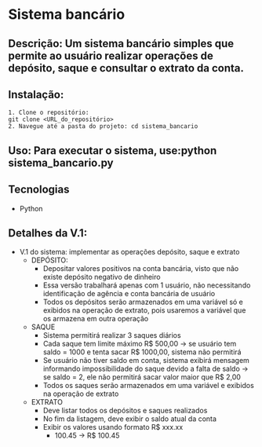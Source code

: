 # Sistema bancário

## Descrição: Um sistema bancário simples que permite ao usuário realizar operações de depósito, saque e consultar o extrato da conta.

## Instalação: 
    1. Clone o repositório:
    git clone <URL_do_repositório>
    2. Navegue até a pasta do projeto: cd sistema_bancario

## Uso: Para executar o sistema, use:python sistema_bancario.py

## Tecnologias
- Python

## Detalhes da V.1:
- V.1  do sistema: implementar as operações depósito, saque e extrato
    - DEPÓSITO:
        - Depositar valores positivos na conta bancária, visto que não existe depósito negativo de dinheiro
        - Essa versão trabalhará apenas com 1 usuário, não necessitando identificação de agência e conta bancária de usuário
        - Todos os depósitos serão armazenados em uma variável só e exibidos na operação de extrato, pois usaremos a variável que os armazena em outra operação
    - SAQUE
        - Sistema permitirá realizar 3 saques diários
        - Cada saque tem limite máximo R$ 500,00 → se usuário tem saldo = 1000 e tenta sacar R$ 1000,00, sistema não permitirá
        - Se usuário não tiver saldo em conta, sistema exibirá mensagem informando impossibilidade do saque devido a falta de saldo → se saldo = 2, ele não permitirá sacar valor maior que R$ 2,00
        - Todos os saques serão armazenados em uma variável e exibidos na operação de extrato
    - EXTRATO
        - Deve listar todos os depósitos e saques realizados
        - No fim da listagem, deve exibir o saldo atual da conta
        - Exibir os valores usando formato R$ xxx.xx
            - 100.45 → R$ 100.45
